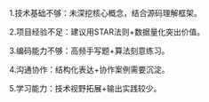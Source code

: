 1.技术基础不够：未深挖核心概念，结合源码理解框架。

2.项目经验不足：建议用STAR法则+数据量化突出价值。

3.编码能力不够：高频手写题+算法刻意练习。

4.沟通协作：结构化表达+协作案例需要沉淀。

5.学习能力：技术视野拓展+输出实践较少。 
